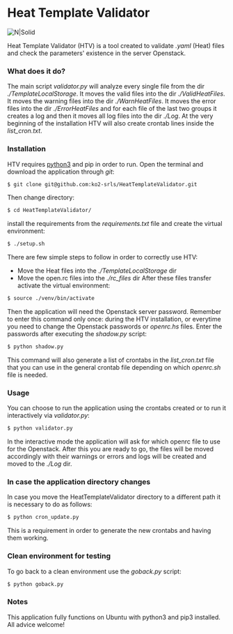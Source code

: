 # Heat Template Validator
![N|Solid](https://inizanhugo.files.wordpress.com/2018/11/heat.png?w=200)

Heat Template Validator (HTV) is a tool created to validate *.yaml* (Heat) files and check the parameters' existence in the server Openstack. 

### What does it do?
The main script *validator.py* will analyze every single file from the dir *./TemplateLocalStorage*. 
It moves the valid files into the dir *./ValidHeatFiles*.
It moves the warning files into the dir *./WarnHeatFiles*. 
It moves the error files into the dir *./ErrorHeatFiles* and for each file of the last two groups it creates a log and then it moves all log files into the dir *./Log*. 
At the very beginning of the installation HTV will also create crontab lines inside the *list_cron.txt*.
### Installation
HTV requires [python3] and pip in order to run.
Open the terminal and download the application through *git*:
```sh
$ git clone git@github.com:ko2-srls/HeatTemplateValidator.git
```
Then change directory:
```sh
$ cd HeatTemplateValidator/
```
install the requirements from the *requirements.txt* file and  create the virtual environment:
```sh
$ ./setup.sh
```
There are few simple steps to follow in order to correctly use HTV:
 - Move the Heat files into the *./TemplateLocalStorage* dir
 - Move the open.rc files into the *./rc_files* dir
After these files transfer activate the virtual environment:
```sh
$ source ./venv/bin/activate
```
Then the application will need the Openstack server password.
Remember to enter this command only once: during the HTV installation, or everytime you need to change the Openstack passwords or *openrc.hs* files.
Enter the passwords after executing the *shadow.py* script:
```sh
$ python shadow.py
```
This command will also generate a list of crontabs in the *list_cron.txt* file that you can use in the general crontab file depending on which *openrc.sh* file is needed.
### Usage
You can choose to run the application using the crontabs created or to run it interactively via *validator.py*:
```sh
$ python validator.py
```
In the interactive mode the application will ask for which openrc file to use for the Openstack.
After this you are ready to go, the files will be moved accordingly with their warnings or errors and logs will be created and moved to the *./Log* dir.
### In case the application directory changes
In case you move the HeatTemplateValidator directory to a different path it is necessary to do as follows:
```sh
$ python cron_update.py
```
This is a requirement in order to generate the new crontabs and having them working.
### Clean environment for testing
To go back to a clean environment use the *goback.py* script:
```sh
$ python goback.py
```
### Notes
This application fully functions on Ubuntu with python3 and pip3 installed.
All advice welcome!


   [python3]: <https://www.python.org/download/releases/3.0/>
